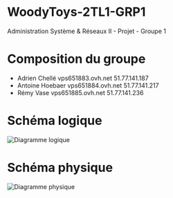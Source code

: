 # WoodyToys-2TL1-GRP1
Administration Système &amp; Réseaux II - Projet - Groupe 1

# Composition du groupe
* Adrien Chellé vps651883.ovh.net 51.77.141.187
* Antoine Hoebaer vps651884.ovh.net 51.77.141.217
* Rémy Vase vps651885.ovh.net 51.77.141.236

# Schéma logique
![Diagramme logique](https://i.imgur.com/4Exq3Lo.png)

# Schéma physique
![Diagramme physique](https://i.imgur.com/VstlJCj.png)
